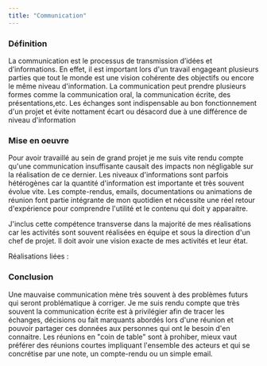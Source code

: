 ```yaml
---
title: "Communication"
---
```


### Définition
La communication est le processus de transmission d’idées et d’informations. En effet, il est important lors d'un travail engageant plusieurs parties que tout le monde est une vision cohérente des objectifs ou encore le même niveau d'information.
La communication peut prendre plusieurs formes comme la communication oral, la communication écrite, des présentations,etc.
Les échanges sont indispensable au bon fonctionnement d'un projet et évite nottament écart ou désacord due à une différence de niveau d'information

### Mise en oeuvre
Pour avoir travaillé au sein de grand projet je me suis vite rendu compte qu'une communication insuffisante causait des impacts non négligable sur la réalisation de ce dernier.
Les niveaux d'informations sont parfois hétérogènes car la quantité d'information est importante et très souvent évolue vite.
Les compte-rendus, emails, documentations ou animations de réunion font partie intégrante de mon quotidien et nécessite une réel retour d'expérience pour comprendre l'utilité et le contenu qui doit y apparaitre.

J'inclus cette compétence transverse dans la majorité de mes réalisations car les activités sont souvent réalisées en équipe et sous la direction d'un chef de projet. Il doit avoir une vision exacte de mes activités et leur état.

Réalisations liées :


### Conclusion
Une mauvaise communication mène très souvent à des problèmes futurs qui seront problématique à corriger. 
Je me suis rendu compte que très souvent la communication écrite est à privilégier afin de tracer les échanges, décisions ou fait marquants abordés lors d'une réunion et pouvoir partager ces données aux personnes qui ont le besoin d'en connaitre.
Les réunions en "coin de table" sont à prohiber, mieux vaut préférer des réunions courtes impliquant l'ensemble des acteurs et qui se concrétise par une note, un compte-rendu ou un simple email.

